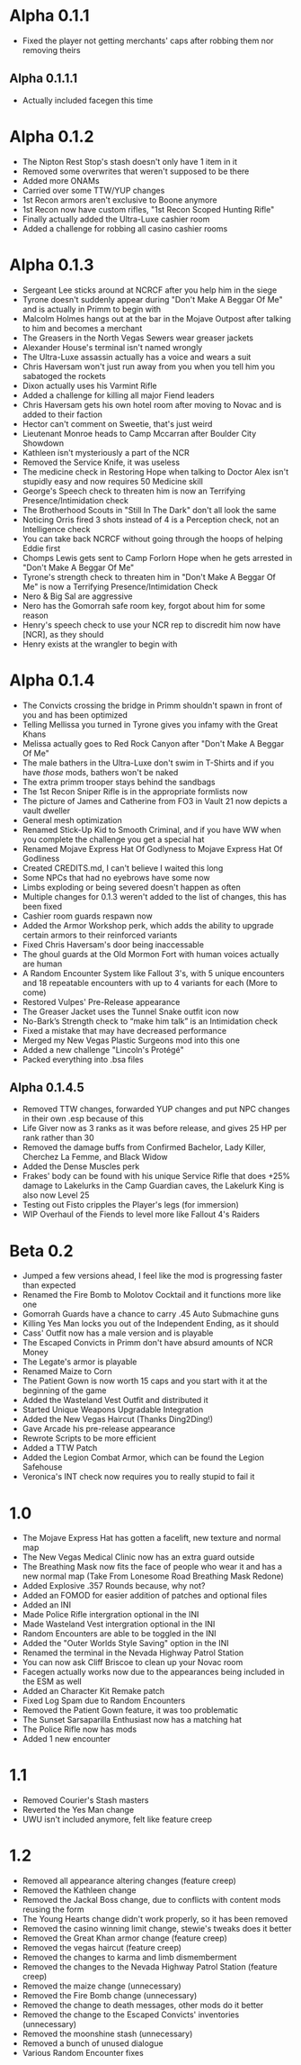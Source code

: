 # Alpha 0.1.1
- Fixed the player not getting merchants' caps after robbing them nor removing theirs

## Alpha 0.1.1.1
- Actually included facegen this time

# Alpha 0.1.2
- The Nipton Rest Stop's stash doesn't only have 1 item in it
- Removed some overwrites that weren't supposed to be there
- Added more ONAMs
- Carried over some TTW/YUP changes
- 1st Recon armors aren't exclusive to Boone anymore
- 1st Recon now have custom rifles, "1st Recon Scoped Hunting Rifle"
- Finally actually added the Ultra-Luxe cashier room
- Added a challenge for robbing all casino cashier rooms

# Alpha 0.1.3
- Sergeant Lee sticks around at NCRCF after you help him in the siege
- Tyrone doesn't suddenly appear during "Don't Make A Beggar Of Me" and is actually in Primm to begin with
- Malcolm Holmes hangs out at the bar in the Mojave Outpost after talking to him and becomes a merchant
- The Greasers in the North Vegas Sewers wear greaser jackets
- Alexander House's terminal isn't named wrongly
- The Ultra-Luxe assassin actually has a voice and wears a suit
- Chris Haversam won't just run away from you when you tell him you sabatoged the rockets
- Dixon actually uses his Varmint Rifle
- Added a challenge for killing all major Fiend leaders
- Chris Haversam gets his own hotel room after moving to Novac and is added to their faction
- Hector can't comment on Sweetie, that's just weird
- Lieutenant Monroe heads to Camp Mccarran after Boulder City Showdown
- Kathleen isn't mysteriously a part of the NCR
- Removed the Service Knife, it was useless
- The medicine check in Restoring Hope when talking to Doctor Alex isn't stupidly easy and now requires 50 Medicine skill
- George's Speech check to threaten him is now an Terrifying Presence/Intimidation check
- The Brotherhood Scouts in "Still In The Dark" don't all look the same
- Noticing Orris fired 3 shots instead of 4 is a Perception check, not an Intelligence check
- You can take back NCRCF without going through the hoops of helping Eddie first
- Chomps Lewis gets sent to Camp Forlorn Hope when he gets arrested in "Don't Make A Beggar Of Me"
- Tyrone's strength check to threaten him in "Don't Make A Beggar Of Me" is now a Terrifying Presence/Intimidation Check
- Nero & Big Sal are aggressive
- Nero has the Gomorrah safe room key, forgot about him for some reason
- Henry's speech check to use your NCR rep to discredit him now have [NCR], as they should
- Henry exists at the wrangler to begin with

# Alpha 0.1.4
- The Convicts crossing the bridge in Primm shouldn't spawn in front of you and has been optimized
- Telling Mellissa you turned in Tyrone gives you infamy with the Great Khans
- Melissa actually goes to Red Rock Canyon after "Don't Make A Beggar Of Me"
- The male bathers in the Ultra-Luxe don't swim in T-Shirts and if you have _those_ mods, bathers won't be naked
- The extra primm trooper stays behind the sandbags
- The 1st Recon Sniper Rifle is in the appropriate formlists now
- The picture of James and Catherine from FO3 in Vault 21 now depicts a vault dweller
- General mesh optimization
- Renamed Stick-Up Kid to Smooth Criminal, and if you have WW when you complete the challenge you get a special hat
- Renamed Mojave Express Hat Of Godlyness to Mojave Express Hat Of Godliness
- Created CREDITS.md, I can't believe I waited this long
- Some NPCs that had no eyebrows have some now
- Limbs exploding or being severed doesn't happen as often
- Multiple changes for 0.1.3 weren't added to the list of changes, this has been fixed
- Cashier room guards respawn now
- Added the Armor Workshop perk, which adds the ability to upgrade certain armors to their reinforced variants
- Fixed Chris Haversam's door being inaccessable
- The ghoul guards at the Old Mormon Fort with human voices actually are human
- A Random Encounter System like Fallout 3's, with 5 unique encounters and 18 repeatable encounters with up to 4 variants for each (More to come)
- Restored Vulpes' Pre-Release appearance
- The Greaser Jacket uses the Tunnel Snake outfit icon now
- No-Bark’s Strength check to “make him talk” is an Intimidation check
- Fixed a mistake that may have decreased performance
- Merged my New Vegas Plastic Surgeons mod into this one
- Added a new challenge "Lincoln's Protégé"
- Packed everything into .bsa files

## Alpha 0.1.4.5
- Removed TTW changes, forwarded YUP changes and put NPC changes in their own .esp because of this
- Life Giver now as 3 ranks as it was before release, and gives 25 HP per rank rather than 30
- Removed the damage buffs from Confirmed Bachelor, Lady Killer, Cherchez La Femme, and Black Widow
- Added the Dense Muscles perk
- Frakes' body can be found with his unique Service Rifle that does +25% damage to Lakelurks in the Camp Guardian caves, the Lakelurk King is also now Level 25
- Testing out Fisto cripples the Player's legs (for immersion)
- WIP Overhaul of the Fiends to level more like Fallout 4's Raiders

# Beta 0.2
- Jumped a few versions ahead, I feel like the mod is progressing faster than expected
- Renamed the Fire Bomb to Molotov Cocktail and it functions more like one
- Gomorrah Guards have a chance to carry .45 Auto Submachine guns
- Killing Yes Man locks you out of the Independent Ending, as it should
- Cass' Outfit now has a male version and is playable
- The Escaped Convicts in Primm don't have absurd amounts of NCR Money
- The Legate's armor is playable
- Renamed Maize to Corn
- The Patient Gown is now worth 15 caps and you start with it at the beginning of the game
- Added the Wasteland Vest Outfit and distributed it
- Started Unique Weapons Upgradable Integration
- Added the New Vegas Haircut (Thanks Ding2Ding!)
- Gave Arcade his pre-release appearance
- Rewrote Scripts to be more efficient
- Added a TTW Patch
- Added the Legion Combat Armor, which can be found the Legion Safehouse
- Veronica's INT check now requires you to really stupid to fail it

# 1.0
- The Mojave Express Hat has gotten a facelift, new texture and normal map
- The New Vegas Medical Clinic now has an extra guard outside
- The Breathing Mask now fits the face of people who wear it and has a new normal map (Take From Lonesome Road Breathing Mask Redone)
- Added Explosive .357 Rounds because, why not?
- Added an FOMOD for easier addition of patches and optional files
- Added an INI
- Made Police Rifle intergration optional in the INI
- Made Wasteland Vest intergration optional in the INI
- Random Encounters are able to be toggled in the INI
- Added the "Outer Worlds Style Saving" option in the INI
- Renamed the terminal in the Nevada Highway Patrol Station
- You can now ask Cliff Briscoe to clean up your Novac room
- Facegen actually works now due to the appearances being included in the ESM as well
- Added an Character Kit Remake patch
- Fixed Log Spam due to Random Encounters
- Removed the Patient Gown feature, it was too problematic
- The Sunset Sarsaparilla Enthusiast now has a matching hat
- The Police Rifle now has mods
- Added 1 new encounter

# 1.1
- Removed Courier's Stash masters
- Reverted the Yes Man change
- UWU isn't included anymore, felt like feature creep

# 1.2
- Removed all appearance altering changes (feature creep)
- Removed the Kathleen change
- Removed the Jackal Boss change, due to conflicts with content mods reusing the form
- The Young Hearts change didn't work properly, so it has been removed
- Removed the casino winning limit change, stewie's tweaks does it better
- Removed the Great Khan armor change (feature creep)
- Removed the vegas haircut (feature creep)
- Removed the changes to karma and limb dismemberment 
- Removed the changes to the Nevada Highway Patrol Station (feature creep)
- Removed the maize change (unnecessary)
- Removed the Fire Bomb change (unnecessary)
- Removed the change to death messages, other mods do it better
- Removed the change to the Escaped Convicts' inventories (unnecessary)
- Removed the moonshine stash (unnecessary)
- Removed a bunch of unused dialogue
- Various Random Encounter fixes